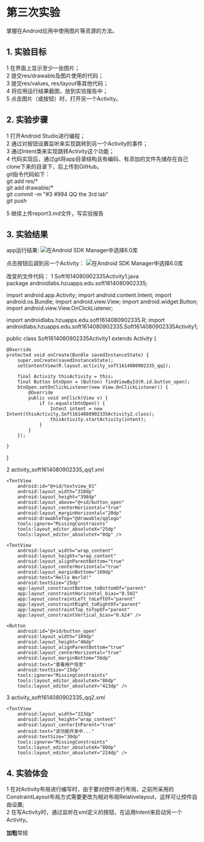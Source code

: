 # 第三次实验 
掌握在Android应用中使用图片等资源的方法。
## 1. 实验目标
1    在界面上显示至少一张图片；  
2    提交res/drawable及图片使用的代码；  
3    提交res/values, res/layout等其他代码；  
4    将应用运行结果截图，放到实验报告中；  
5    点击图片（或按钮）时，打开另一个Activity。  
## 2. 实验步骤

1    打开Android Studio进行编程；  
2    通过对按钮设置监听来实现跳转到另一个Activity的事件；  
3    通过Intent类来实现跳转Activity这个功能；  
4    代码实现后，通过git将app目录结构且有编码、有添加的文件先储存在自己clone下来的目录下，后上传到GitHub。  
git指令代码如下：  
    git add res/*  
    git add drawable/*  
    git commit -m "#3 #994 QQ the 3rd lab"  
    git push  

5    继续上传report3.md文件，写实验报告
## 3. 实验结果
app运行结果:
![在Android SDK Manager中选择6.0库](https://raw.githubusercontent.com/ChenchenJT/android-labs-2018/master/soft1614080902335/%E5%AE%9E%E9%AA%8C%E4%B8%89%E6%88%AA%E5%9B%BE1.png "配置教育网下载代理")


点击按钮后调到另一个Activity：
![在Android SDK Manager中选择6.0库](https://raw.githubusercontent.com/ChenchenJT/android-labs-2018/master/soft1614080902335/%E5%AE%9E%E9%AA%8C%E4%B8%89%E6%88%AA%E5%9B%BE2.png "配置教育网下载代理")

改变的文件代码：
1   Soft1614080902335Activity1.java  
package androidlabs.hzuapps.edu.soft1614080902335;

import android.app.Activity;
import android.content.Intent;
import android.os.Bundle;
import android.view.View;
import android.widget.Button;
import android.view.View.OnClickListener;

import androidlabs.hzuapps.edu.soft1614080902335.R;
import androidlabs.hzuapps.edu.soft1614080902335.Soft1614080902335Activity1;

public class Soft1614080902335Activity1 extends Activity {

    @Override
    protected void onCreate(Bundle savedInstanceState) {
        super.onCreate(savedInstanceState);
        setContentView(R.layout.activity_soft1614080902335_qq1);

        final Activity thisActivity = this;
        final Button btnOpen = (Button) findViewById(R.id.button_open);
        btnOpen.setOnClickListener(new View.OnClickListener() {
            @Override
            public void onClick(View v) {
                if (v.equals(btnOpen)) {
                    Intent intent = new Intent(thisActivity,Soft1614080902335Activity2.class);
                    thisActivity.startActivity(intent);
                }
            }
        });

    }
}

2   activity_soft1614080902335_qq1.xml  
<?xml version="1.0" encoding="utf-8"?>
<RelativeLayout xmlns:android="http://schemas.android.com/apk/res/android"
    xmlns:app="http://schemas.android.com/apk/res-auto"
    xmlns:tools="http://schemas.android.com/tools"
    android:layout_width="match_parent"
    android:layout_height="match_parent"
    tools:context=".Soft1614080902335Activity1">

    <TextView
        android:id="@+id/textview_01"
        android:layout_width="310dp"
        android:layout_height="398dp"
        android:layout_above="@+id/button_open"
        android:layout_centerHorizontal="true"
        android:layout_marginHorizontal="20dp"
        android:drawableTop="@drawable/qqlogo"
        tools:ignore="MissingConstraints"
        tools:layout_editor_absoluteX="25dp"
        tools:layout_editor_absoluteY="0dp" />

    <TextView
        android:layout_width="wrap_content"
        android:layout_height="wrap_content"
        android:layout_alignParentBottom="true"
        android:layout_centerHorizontal="true"
        android:layout_marginBottom="169dp"
        android:text="Hello World!"
        android:textSize="25dp"
        app:layout_constraintBottom_toBottomOf="parent"
        app:layout_constraintHorizontal_bias="0.502"
        app:layout_constraintLeft_toLeftOf="parent"
        app:layout_constraintRight_toRightOf="parent"
        app:layout_constraintTop_toTopOf="parent"
        app:layout_constraintVertical_bias="0.624" />

    <Button
        android:id="@+id/button_open"
        android:layout_width="189dp"
        android:layout_height="46dp"
        android:layout_alignParentBottom="true"
        android:layout_centerHorizontal="true"
        android:layout_marginBottom="56dp"
        android:text="查看用户信息"
        android:textSize="15dp"
        tools:ignore="MissingConstraints"
        tools:layout_editor_absoluteX="86dp"
        tools:layout_editor_absoluteY="413dp" />
</RelativeLayout>

3   activity_soft1614080902335_qq2.xml  
<?xml version="1.0" encoding="utf-8"?>
<RelativeLayout xmlns:android="http://schemas.android.com/apk/res/android"
    xmlns:app="http://schemas.android.com/apk/res-auto"
    xmlns:tools="http://schemas.android.com/tools"
    android:layout_width="match_parent"
    android:layout_height="match_parent"
    tools:context=".Soft1614080902335Activity2">

    <TextView
        android:layout_width="223dp"
        android:layout_height="wrap_content"
        android:layout_centerInParent="true"
        android:text="该功能开发中..."
        android:textSize="30dp"
        tools:ignore="MissingConstraints"
        tools:layout_editor_absoluteX="80dp"
        tools:layout_editor_absoluteY="224dp" />

</RelativeLayout>


## 4. 实验体会
1   在对Activity布局进行编写时，由于要对控件进行布局，之前所采用的ConstraintLayout布局方式需要更改为相对布局Relativelayout，这样可让控件自由设置;  
2   在写Activity时，通过监听在xml定义的按钮，在运用Intent来启动另一个Activity。

**加粗**常规

